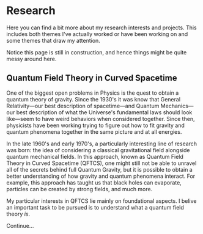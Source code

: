 # Research

Here you can find a bit more about my research interests and projects. This includes both themes I've actually worked or have been working on and some themes that draw my attention. 

Notice this page is still in construction, and hence things might be quite messy around here. 

## Quantum Field Theory in Curved Spacetime

One of the biggest open problems in Physics is the quest to obtain a quantum theory of gravity. Since the 1930's it was know that General Relativity—our best description of spacetime—and Quantum Mechanics—our best description of what the Universe's fundamental laws should look like—seem to have weird behaviors when considered together. Since then, physicists have been working trying to figure out how to fit gravity and quantum phenomena together in the same picture and at all energies.

In the late 1960's and early 1970's, a particularly interesting line of research was born: the idea of considering a classical gravitational field alongside quantum mechanical fields. In this approach, known as Quantum Field Theory in Curved Spacetime (QFTCS), one might still not be able to unravel all of the secrets behind full Quantum Gravity, but it is possible to obtain a better understanding of how gravity and quantum phenomena interact. For example, this approach has taught us that black holes can evaporate, particles can be created by strong fields, and much more. 

My particular interests in QFTCS lie mainly on foundational aspects. I belive an important task to be pursued is to understand what a quantum field theory _is_.

Continue...
